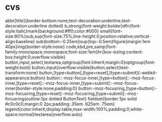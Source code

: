 # cvs

abbr[title]{border-bottom:none;text-decoration:underline;text-decoration:underline dotted}
b,strong{font-weight:bolder}dfn{font-style:italic}mark{background:#ff0;color:#000}
small{font-size:80%}sub,sup{font-size:75%;line-height:0;position:relative;vertical-align:baseline}
sub{bottom:-0.25em}sup{top:-0.5em}figure{margin:1em 40px}img{border-style:none}
code,kbd,pre,samp{font-family:monospace,monospace;font-size:1em}hr{box-sizing:content-box;height:0;overflow:visible}
button,input,select,textarea,optgroup{font:inherit;margin:0}optgroup{font-weight:bold}
button,input{overflow:visible}button,select{text-transform:none}
button,[type=button],[type=reset],[type=submit]{-webkit-appearance:button}
button::-moz-focus-inner,[type=button]::-moz-focus-inner,[type=reset]::-moz-focus-inner,[type=submit]::-moz-focus-inner{border-style:none;padding:0}
button:-moz-focusring,[type=button]:-moz-focusring,[type=reset]:-moz-focusring,[type=submit]:-moz-focusring{outline:1px dotted ButtonText}
fieldset{border:1px solid #c0c0c0;margin:0 2px;padding:.35em .625em .75em}
legend{color:inherit;display:table;max-width:100%;padding:0;white-space:normal}textarea{overflow:auto}
